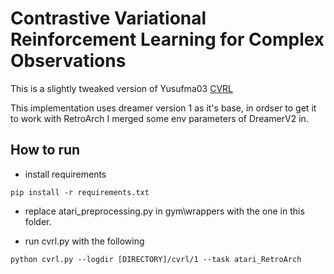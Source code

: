 # Contrastive Variational Reinforcement Learning for Complex Observations 

This is a slightly tweaked version of Yusufma03 [CVRL](https://github.com/Yusufma03/CVRL)

This implementation uses dreamer version 1 as it's base, in ordser to get it to work with RetroArch I merged some env parameters of DreamerV2 in.

## How to run

- install requirements
```
pip install -r requirements.txt
```

- replace atari_preprocessing.py in gym\wrappers with the one in this folder.

- run cvrl.py with the following
```
python cvrl.py --logdir [DIRECTORY]/cvrl/1 --task atari_RetroArch
```
